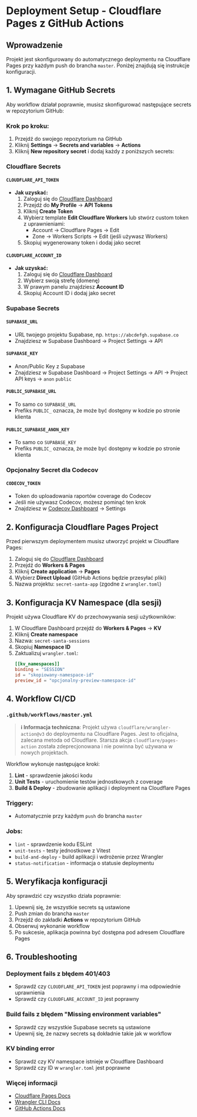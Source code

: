 # Deployment Setup - Cloudflare Pages z GitHub Actions

## Wprowadzenie

Projekt jest skonfigurowany do automatycznego deploymentu na Cloudflare Pages przy każdym push do brancha `master`. Poniżej znajdują się instrukcje konfiguracji.

## 1. Wymagane GitHub Secrets

Aby workflow działał poprawnie, musisz skonfigurować następujące secrets w repozytorium GitHub:

### Krok po kroku:
1. Przejdź do swojego repozytorium na GitHub
2. Kliknij **Settings** → **Secrets and variables** → **Actions**
3. Kliknij **New repository secret** i dodaj każdy z poniższych secrets:

### Cloudflare Secrets

#### `CLOUDFLARE_API_TOKEN`
- **Jak uzyskać:**
  1. Zaloguj się do [Cloudflare Dashboard](https://dash.cloudflare.com/)
  2. Przejdź do **My Profile** → **API Tokens**
  3. Kliknij **Create Token**
  4. Wybierz template **Edit Cloudflare Workers** lub stwórz custom token z uprawnieniami:
     - Account → Cloudflare Pages → Edit
     - Zone → Workers Scripts → Edit (jeśli używasz Workers)
  5. Skopiuj wygenerowany token i dodaj jako secret

#### `CLOUDFLARE_ACCOUNT_ID`
- **Jak uzyskać:**
  1. Zaloguj się do [Cloudflare Dashboard](https://dash.cloudflare.com/)
  2. Wybierz swoją strefę (domenę)
  3. W prawym panelu znajdziesz **Account ID**
  4. Skopiuj Account ID i dodaj jako secret

### Supabase Secrets

#### `SUPABASE_URL`
- URL twojego projektu Supabase, np. `https://abcdefgh.supabase.co`
- Znajdziesz w Supabase Dashboard → Project Settings → API

#### `SUPABASE_KEY` 
- Anon/Public Key z Supabase
- Znajdziesz w Supabase Dashboard → Project Settings → API → Project API keys → `anon` `public`

#### `PUBLIC_SUPABASE_URL`
- To samo co `SUPABASE_URL`
- Prefiks `PUBLIC_` oznacza, że może być dostępny w kodzie po stronie klienta

#### `PUBLIC_SUPABASE_ANON_KEY`
- To samo co `SUPABASE_KEY`
- Prefiks `PUBLIC_` oznacza, że może być dostępny w kodzie po stronie klienta


### Opcjonalny Secret dla Codecov

#### `CODECOV_TOKEN`
- Token do uploadowania raportów coverage do Codecov
- Jeśli nie używasz Codecov, możesz pominąć ten krok
- Znajdziesz w [Codecov Dashboard](https://codecov.io/) → Settings

## 2. Konfiguracja Cloudflare Pages Project

Przed pierwszym deploymentem musisz utworzyć projekt w Cloudflare Pages:

1. Zaloguj się do [Cloudflare Dashboard](https://dash.cloudflare.com/)
2. Przejdź do **Workers & Pages**
3. Kliknij **Create application** → **Pages**
4. Wybierz **Direct Upload** (GitHub Actions będzie przesyłać pliki)
5. Nazwa projektu: `secret-santa-app` (zgodne z `wrangler.toml`)

## 3. Konfiguracja KV Namespace (dla sesji)

Projekt używa Cloudflare KV do przechowywania sesji użytkowników:

1. W Cloudflare Dashboard przejdź do **Workers & Pages** → **KV**
2. Kliknij **Create namespace**
3. Nazwa: `secret-santa-sessions`
4. Skopiuj **Namespace ID**
5. Zaktualizuj `wrangler.toml`:
   ```toml
   [[kv_namespaces]]
   binding = "SESSION"
   id = "skopiowany-namespace-id"
   preview_id = "opcjonalny-preview-namespace-id"
   ```

## 4. Workflow CI/CD

### `.github/workflows/master.yml`

> **ℹ️ Informacja techniczna**: Projekt używa `cloudflare/wrangler-action@v3` do deploymentu na Cloudflare Pages. Jest to oficjalna, zalecana metoda od Cloudflare. Starsza akcja `cloudflare/pages-action` została zdeprecjonowana i nie powinna być używana w nowych projektach.

Workflow wykonuje następujące kroki:

1. **Lint** - sprawdzenie jakości kodu
2. **Unit Tests** - uruchomienie testów jednostkowych z coverage
3. **Build & Deploy** - zbudowanie aplikacji i deployment na Cloudflare Pages

### Triggery:
- Automatycznie przy każdym `push` do brancha `master`

### Jobs:
- `lint` - sprawdzenie kodu ESLint
- `unit-tests` - testy jednostkowe z Vitest
- `build-and-deploy` - build aplikacji i wdrożenie przez Wrangler
- `status-notification` - informacja o statusie deploymentu

## 5. Weryfikacja konfiguracji

Aby sprawdzić czy wszystko działa poprawnie:

1. Upewnij się, że wszystkie secrets są ustawione
2. Push zmian do brancha `master`
3. Przejdź do zakładki **Actions** w repozytorium GitHub
4. Obserwuj wykonanie workflow
5. Po sukcesie, aplikacja powinna być dostępna pod adresem Cloudflare Pages

## 6. Troubleshooting

### Deployment fails z błędem 401/403
- Sprawdź czy `CLOUDFLARE_API_TOKEN` jest poprawny i ma odpowiednie uprawnienia
- Sprawdź czy `CLOUDFLARE_ACCOUNT_ID` jest poprawny

### Build fails z błędem "Missing environment variables"
- Sprawdź czy wszystkie Supabase secrets są ustawione
- Upewnij się, że nazwy secrets są dokładnie takie jak w workflow

### KV binding error
- Sprawdź czy KV namespace istnieje w Cloudflare Dashboard
- Sprawdź czy ID w `wrangler.toml` jest poprawne

### Więcej informacji
- [Cloudflare Pages Docs](https://developers.cloudflare.com/pages/)
- [Wrangler CLI Docs](https://developers.cloudflare.com/workers/wrangler/)
- [GitHub Actions Docs](https://docs.github.com/en/actions)

